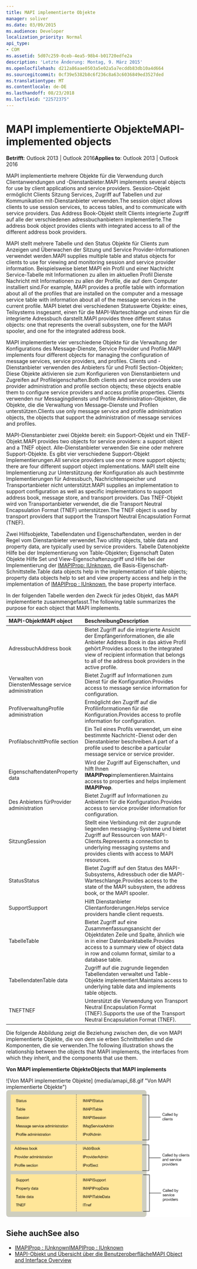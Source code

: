 ```yaml
---
title: MAPI implementierte Objekte
manager: soliver
ms.date: 03/09/2015
ms.audience: Developer
localization_priority: Normal
api_type:
- COM
ms.assetid: 5d07c259-0ceb-4ea5-98b4-b01720edfe2a
description: 'Letzte Änderung: Montag, 9. März 2015'
ms.openlocfilehash: d212a86aae0503a5e02a5a7ecddb83db10a4d664
ms.sourcegitcommit: 0cf39e5382b8c6f236c8a63c6036849ed3527ded
ms.translationtype: MT
ms.contentlocale: de-DE
ms.lasthandoff: 08/23/2018
ms.locfileid: "22572375"
---
```

# <a name="mapi-implemented-objects"></a><span data-ttu-id="b9184-103">MAPI implementierte Objekte</span><span class="sxs-lookup"><span data-stu-id="b9184-103">MAPI-implemented objects</span></span>
  
<span data-ttu-id="b9184-104">**Betrifft**: Outlook 2013 | Outlook 2016</span><span class="sxs-lookup"><span data-stu-id="b9184-104">**Applies to**: Outlook 2013 | Outlook 2016</span></span> 
  
<span data-ttu-id="b9184-105">MAPI implementierte mehrere Objekte für die Verwendung durch Clientanwendungen und -Dienstanbieter.</span><span class="sxs-lookup"><span data-stu-id="b9184-105">MAPI implements several objects for use by client applications and service providers.</span></span> <span data-ttu-id="b9184-106">Session-Objekt ermöglicht Clients Sitzung Services, Zugriff auf Tabellen und zur Kommunikation mit-Dienstanbieter verwenden.</span><span class="sxs-lookup"><span data-stu-id="b9184-106">The session object allows clients to use session services, to access tables, and to communicate with service providers.</span></span> <span data-ttu-id="b9184-107">Das Address Book-Objekt stellt Clients integrierte Zugriff auf alle der verschiedenen adressbuchanbietern implementierte.</span><span class="sxs-lookup"><span data-stu-id="b9184-107">The address book object provides clients with integrated access to all of the different address book providers.</span></span> 
  
<span data-ttu-id="b9184-108">MAPI stellt mehrere Tabelle und den Status Objekte für Clients zum Anzeigen und Überwachen der Sitzung und Service Provider-Informationen verwendet werden.</span><span class="sxs-lookup"><span data-stu-id="b9184-108">MAPI supplies multiple table and status objects for clients to use for viewing and monitoring session and service provider information.</span></span> <span data-ttu-id="b9184-109">Beispielsweise bietet MAPI ein Profil und einer Nachricht Service-Tabelle mit Informationen zu allen im aktuellen Profil Dienste Nachricht mit Informationen zu allen der Profile, die auf dem Computer installiert sind.</span><span class="sxs-lookup"><span data-stu-id="b9184-109">For example, MAPI provides a profile table with information about all of the profiles that are installed on the computer and a message service table with information about all of the message services in the current profile.</span></span> <span data-ttu-id="b9184-110">MAPI bietet drei verschiedenen Statuswerte Objekte: eines, Teilsystems insgesamt, einen für die MAPI-Warteschlange und einen für die integrierte Adressbuch darstellt.</span><span class="sxs-lookup"><span data-stu-id="b9184-110">MAPI provides three different status objects: one that represents the overall subsystem, one for the MAPI spooler, and one for the integrated address book.</span></span> 
  
<span data-ttu-id="b9184-111">MAPI implementierte vier verschiedene Objekte für die Verwaltung der Konfigurations des Message-Dienste, Service Provider und Profile.</span><span class="sxs-lookup"><span data-stu-id="b9184-111">MAPI implements four different objects for managing the configuration of message services, service providers, and profiles.</span></span> <span data-ttu-id="b9184-112">Clients und -Dienstanbieter verwenden des Anbieters für und Profil Section-Objekten; Diese Objekte aktivieren sie zum Konfigurieren von Dienstanbietern und Zugreifen auf Profileigenschaften.</span><span class="sxs-lookup"><span data-stu-id="b9184-112">Both clients and service providers use provider administration and profile section objects; these objects enable them to configure service providers and access profile properties.</span></span> <span data-ttu-id="b9184-113">Clients verwenden nur Messagingdiensts und Profile Administration-Objekten, die Objekte, die die Verwaltung von Message-Dienste und Profilen unterstützen.</span><span class="sxs-lookup"><span data-stu-id="b9184-113">Clients use only message service and profile administration objects, the objects that support the administration of message services and profiles.</span></span> 
  
<span data-ttu-id="b9184-114">MAPI-Dienstanbieter zwei Objekte bereit: ein Support-Objekt und ein TNEF-Objekt.</span><span class="sxs-lookup"><span data-stu-id="b9184-114">MAPI provides two objects for service providers: a support object and a TNEF object.</span></span> <span data-ttu-id="b9184-115">Alle-Dienstanbieter verwenden Sie eine oder mehrere Support-Objekte. Es gibt vier verschiedene Support-Objekt Implementierungen.</span><span class="sxs-lookup"><span data-stu-id="b9184-115">All service providers use one or more support objects; there are four different support object implementations.</span></span> <span data-ttu-id="b9184-116">MAPI stellt eine Implementierung zur Unterstützung der Konfiguration als auch bestimmte Implementierungen für Adressbuch, Nachrichtenspeicher und Transportanbieter nicht unterstützt.</span><span class="sxs-lookup"><span data-stu-id="b9184-116">MAPI supplies an implementation to support configuration as well as specific implementations to support address book, message store, and transport providers.</span></span> <span data-ttu-id="b9184-117">Das TNEF-Objekt wird von Transportanbieter verwendet, die die Transport Neutral Encapsulation Format (TNEF) unterstützen.</span><span class="sxs-lookup"><span data-stu-id="b9184-117">The TNEF object is used by transport providers that support the Transport Neutral Encapsulation Format (TNEF).</span></span>
  
<span data-ttu-id="b9184-118">Zwei Hilfsobjekte, Tabellendaten und Eigenschaftendaten, werden in der Regel vom Dienstanbieter verwendet.</span><span class="sxs-lookup"><span data-stu-id="b9184-118">Two utility objects, table data and property data, are typically used by service providers.</span></span> <span data-ttu-id="b9184-119">Tabelle Datenobjekte Hilfe bei der Implementierung von Table-Objekten; Eigenschaft Daten Objekte Hilfe Set und View-Eigenschaftenzugriff und Hilfe bei der Implementierung der [IMAPIProp: IUnknown](imapipropiunknown.md), die Basis-Eigenschaft-Schnittstelle.</span><span class="sxs-lookup"><span data-stu-id="b9184-119">Table data objects help in the implementation of table objects; property data objects help to set and view property access and help in the implementation of [IMAPIProp : IUnknown](imapipropiunknown.md), the base property interface.</span></span> 
  
<span data-ttu-id="b9184-120">In der folgenden Tabelle werden den Zweck für jedes Objekt, das MAPI implementierte zusammengefasst.</span><span class="sxs-lookup"><span data-stu-id="b9184-120">The following table summarizes the purpose for each object that MAPI implements.</span></span>
  
|<span data-ttu-id="b9184-121">**MAPI-Objekt**</span><span class="sxs-lookup"><span data-stu-id="b9184-121">**MAPI object**</span></span>|<span data-ttu-id="b9184-122">**Beschreibung**</span><span class="sxs-lookup"><span data-stu-id="b9184-122">**Description**</span></span>|
|:-----|:-----|
|<span data-ttu-id="b9184-123">Adressbuch</span><span class="sxs-lookup"><span data-stu-id="b9184-123">Address book</span></span>  <br/> |<span data-ttu-id="b9184-124">Bietet Zugriff auf die integrierte Ansicht der Empfängerinformationen, die alle Anbieter Address Book in das aktive Profil gehört.</span><span class="sxs-lookup"><span data-stu-id="b9184-124">Provides access to the integrated view of recipient information that belongs to all of the address book providers in the active profile.</span></span>  <br/> |
|<span data-ttu-id="b9184-125">Verwalten von Diensten</span><span class="sxs-lookup"><span data-stu-id="b9184-125">Message service administration</span></span>  <br/> |<span data-ttu-id="b9184-126">Bietet Zugriff auf Informationen zum Dienst für die Konfiguration.</span><span class="sxs-lookup"><span data-stu-id="b9184-126">Provides access to message service information for configuration.</span></span>  <br/> |
|<span data-ttu-id="b9184-127">Profilverwaltung</span><span class="sxs-lookup"><span data-stu-id="b9184-127">Profile administration</span></span>  <br/> |<span data-ttu-id="b9184-128">Ermöglicht den Zugriff auf die Profilinformationen für die Konfiguration.</span><span class="sxs-lookup"><span data-stu-id="b9184-128">Provides access to profile information for configuration.</span></span>  <br/> |
|<span data-ttu-id="b9184-129">Profilabschnitt</span><span class="sxs-lookup"><span data-stu-id="b9184-129">Profile section</span></span>  <br/> |<span data-ttu-id="b9184-130">Ein Teil eines Profils verwendet, um eine bestimmte Nachricht-Dienst oder den Dienstanbieter beschreiben.</span><span class="sxs-lookup"><span data-stu-id="b9184-130">A part of a profile used to describe a particular message service or service provider.</span></span>  <br/> |
|<span data-ttu-id="b9184-131">Eigenschaftendaten</span><span class="sxs-lookup"><span data-stu-id="b9184-131">Property data</span></span>  <br/> |<span data-ttu-id="b9184-132">Wird der Zugriff auf Eigenschaften, und hilft Ihnen **IMAPIProp**implementieren.</span><span class="sxs-lookup"><span data-stu-id="b9184-132">Maintains access to properties and helps implement **IMAPIProp**.</span></span>  <br/> |
|<span data-ttu-id="b9184-133">Des Anbieters für</span><span class="sxs-lookup"><span data-stu-id="b9184-133">Provider administration</span></span>  <br/> |<span data-ttu-id="b9184-134">Bietet Zugriff auf Informationen zu Anbietern für die Konfiguration.</span><span class="sxs-lookup"><span data-stu-id="b9184-134">Provides access to service provider information for configuration.</span></span>  <br/> |
|<span data-ttu-id="b9184-135">Sitzung</span><span class="sxs-lookup"><span data-stu-id="b9184-135">Session</span></span>  <br/> |<span data-ttu-id="b9184-136">Stellt eine Verbindung mit der zugrunde liegenden messaging-Systeme und bietet Zugriff auf Ressourcen von MAPI-Clients.</span><span class="sxs-lookup"><span data-stu-id="b9184-136">Represents a connection to underlying messaging systems and provides clients with access to MAPI resources.</span></span>  <br/> |
|<span data-ttu-id="b9184-137">Status</span><span class="sxs-lookup"><span data-stu-id="b9184-137">Status</span></span>  <br/> |<span data-ttu-id="b9184-138">Bietet Zugriff auf den Status des MAPI-Subsystems, Adressbuch oder die MAPI-Warteschlange.</span><span class="sxs-lookup"><span data-stu-id="b9184-138">Provides access to the state of the MAPI subsystem, the address book, or the MAPI spooler.</span></span>  <br/> |
|<span data-ttu-id="b9184-139">Support</span><span class="sxs-lookup"><span data-stu-id="b9184-139">Support</span></span>  <br/> |<span data-ttu-id="b9184-140">Hilft Dienstanbieter Clientanforderungen.</span><span class="sxs-lookup"><span data-stu-id="b9184-140">Helps service providers handle client requests.</span></span>  <br/> |
|<span data-ttu-id="b9184-141">Tabelle</span><span class="sxs-lookup"><span data-stu-id="b9184-141">Table</span></span>  <br/> |<span data-ttu-id="b9184-142">Bietet Zugriff auf eine Zusammenfassungsansicht der Objektdaten Zeile und Spalte, ähnlich wie in in einer Datenbanktabelle.</span><span class="sxs-lookup"><span data-stu-id="b9184-142">Provides access to a summary view of object data in row and column format, similar to a database table.</span></span>  <br/> |
|<span data-ttu-id="b9184-143">Tabellendaten</span><span class="sxs-lookup"><span data-stu-id="b9184-143">Table data</span></span>  <br/> |<span data-ttu-id="b9184-144">Zugriff auf die zugrunde liegenden Tabellendaten verwaltet und Table-Objekte implementiert.</span><span class="sxs-lookup"><span data-stu-id="b9184-144">Maintains access to underlying table data and implements table objects.</span></span>  <br/> |
|<span data-ttu-id="b9184-145">TNEF</span><span class="sxs-lookup"><span data-stu-id="b9184-145">TNEF</span></span>  <br/> |<span data-ttu-id="b9184-146">Unterstützt die Verwendung von Transport Neutral Encapsulation Format (TNEF).</span><span class="sxs-lookup"><span data-stu-id="b9184-146">Supports the use of the Transport Neutral Encapsulation Format (TNEF).</span></span>  <br/> |
   
<span data-ttu-id="b9184-147">Die folgende Abbildung zeigt die Beziehung zwischen den, die von MAPI implementierte Objekte, die von dem sie erben Schnittstellen und die Komponenten, die sie verwenden.</span><span class="sxs-lookup"><span data-stu-id="b9184-147">The following illustration shows the relationship between the objects that MAPI implements, the interfaces from which they inherit, and the components that use them.</span></span> 
  
<span data-ttu-id="b9184-148">**Von MAPI implementierte Objekte**</span><span class="sxs-lookup"><span data-stu-id="b9184-148">**Objects that MAPI implements**</span></span>
  
<span data-ttu-id="b9184-149">![Von MAPI implementierte Objekte] (media/amapi_68.gif "Von MAPI implementierte Objekte")</span><span class="sxs-lookup"><span data-stu-id="b9184-149">![Objects that MAPI implements](media/amapi_68.gif "Objects that MAPI implements")</span></span>
  
## <a name="see-also"></a><span data-ttu-id="b9184-150">Siehe auch</span><span class="sxs-lookup"><span data-stu-id="b9184-150">See also</span></span>

- [<span data-ttu-id="b9184-151">IMAPIProp : IUnknown</span><span class="sxs-lookup"><span data-stu-id="b9184-151">IMAPIProp : IUnknown</span></span>](imapipropiunknown.md)
- [<span data-ttu-id="b9184-152">MAPI-Objekt und Übersicht über die Benutzeroberfläche</span><span class="sxs-lookup"><span data-stu-id="b9184-152">MAPI Object and Interface Overview</span></span>](mapi-object-and-interface-overview.md)


